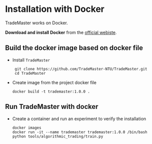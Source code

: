 # Installation with Docker
TradeMaster works on Docker.

__Download and install Docker__ from the [official webiste](https://docs.docker.com/engine/install/).

## Build the docker image based on docker file
- Install `TradeMaster`
  ```
   git clone https://github.com/TradeMaster-NTU/TradeMaster.git
   cd TradeMaster
  ```
- Create image from the project docker file

  ```
  docker build -t trademaster:1.0.0 .
  ```


##  Run TradeMaster with docker

- Create a container and run an experiment to verify the installation

  ```
  docker images
  docker run -it --name trademaster trademaster:1.0.0 /bin/bash
  python tools/algorithmic_trading/train.py
  ```
